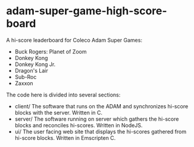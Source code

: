 # adam-super-game-high-score-board

A hi-score leaderboard for Coleco Adam Super Games:

* Buck Rogers: Planet of Zoom
* Donkey Kong
* Donkey Kong Jr.
* Dragon's Lair
* Sub-Roc
* Zaxxon

The code here is divided into several sections:

* client/ The software that runs on the ADAM and synchronizes hi-score blocks with the server. Written in C.
* server/ The software running on server which gathers the hi-score blocks and reconciles hi-scores. Written in NodeJS.
* ui/ The user facing web site that displays the hi-scores gathered from hi-score blocks. Written in Emscripten C.

